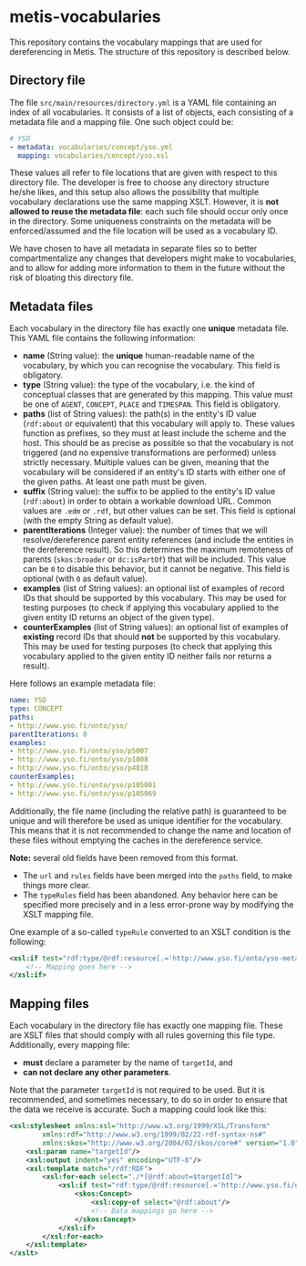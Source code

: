 # metis-vocabularies
This repository contains the vocabulary mappings that are used for dereferencing in Metis. The 
structure of this repository is described below.

## Directory file
The file `src/main/resources/directory.yml` is a YAML file containing an index of all vocabularies. 
It consists of a list of objects, each consisting of a metadata file and a mapping file. One such 
object could be:

```yaml
# YSO
- metadata: vocabularies/concept/yso.yml
  mapping: vocabularies/concept/yso.xsl
```

These values all refer to file locations that are given with respect to this directory file. The 
developer is free to choose any directory structure he/she likes, and this setup also allows the 
possibility that multiple vocabulary declarations use the same mapping XSLT. However, it is **not 
allowed to reuse the metadata file**: each such file should occur only once in the directory. Some
uniqueness constraints on the metadata will be enforced/assumed and the file location will be used 
as a vocabulary ID. 

We have chosen to have all metadata in separate files so to better compartmentalize any changes that
developers might make to vocabularies, and to allow for adding more information to them in the 
future without the risk of bloating this directory file.

## Metadata files

Each vocabulary in the directory file has exactly one **unique** metadata file. This YAML file 
contains the following information:

* **name** (String value): the **unique** human-readable name of the vocabulary, by which you can 
recognise the vocabulary. This field is obligatory.
* **type** (String value): the type of the vocabulary, i.e. the kind of conceptual classes that are 
generated by this mapping. This value must be one of `AGENT`, `CONCEPT`, `PLACE` and 
`TIMESPAN`. This field is obligatory.
* **paths** (list of String values): the path(s) in the entity's ID value (`rdf:about` or 
equivalent) that this vocabulary will apply to. These values function as prefixes, so they must at 
least include the scheme and the host. This should be as precise as possible so that the vocabulary 
is not triggered (and no expensive transformations are performed) unless strictly necessary. 
Multiple values can be given, meaning that the vocabulary will be considered if an entity's ID 
starts with either one of the given paths. At least one path must be given.
* **suffix** (String value): the suffix to be applied to the entity's ID value (`rdf:about`) in
order to obtain a workable download URL. Common values are `.edm` or `.rdf`, but other values can
be set. This field is optional (with the empty String as default value).  
* **parentIterations** (Integer value): the number of times that we will resolve/dereference parent
entity references (and include the entities in the dereference result). So this determines the 
maximum remoteness of parents (`skos:broader` or `dc:isPartOf`) that will be included. This value 
can be `0` to disable this behavior, but it cannot be negative. This field is optional (with `0` 
as default value).
* **examples** (list of String values): an optional list of examples of record IDs that should be
supported by this vocabulary. This may be used for testing purposes (to check if applying this
vocabulary applied to the given entity ID returns an object of the given type).
* **counterExamples** (list of String values): an optional list of examples of **existing** record 
IDs that should **not** be supported by this vocabulary. This may be used for testing purposes (to 
check that applying this vocabulary applied to the given entity ID neither fails nor returns a 
result). 

Here follows an example metadata file:

```yaml
name: YSO
type: CONCEPT
paths:
- http://www.yso.fi/onto/yso/
parentIterations: 0
examples:
- http://www.yso.fi/onto/yso/p5007
- http://www.yso.fi/onto/yso/p1808
- http://www.yso.fi/onto/yso/p4818
counterExamples:
- http://www.yso.fi/onto/yso/p105081
- http://www.yso.fi/onto/yso/p105069
```

Additionally, the file name (including the relative path) is guaranteed to be unique and will 
therefore be used as unique identifier for the vocabulary. This means that it is not recommended to 
change the name and location of these files without emptying the caches in the dereference service.

**Note:** several old fields have been removed from this format.
* The `url` and `rules` fields have been merged into the `paths` field, to make things more clear.
* The `typeRules` field has been abandoned. Any behavior here can be specified more precisely and in
a less error-prone way by modifying the XSLT mapping file.

One example of a so-called `typeRule` converted to an XSLT condition is the following: 
```xml
<xsl:if test="rdf:type/@rdf:resource[.='http://www.yso.fi/onto/yso-meta/Concept']">
    <!-- Mapping goes here -->
</xsl:if>
```

## Mapping files

Each vocabulary in the directory file has exactly one mapping file. These are XSLT files that should
comply with all rules governing this file type. Additionally, every mapping file:
* **must** declare a parameter by the name of `targetId`, and 
* **can not declare any other parameters**.

Note that the parameter `targetId` is not required to be used. But it is recommended, and sometimes 
necessary, to do so in order to ensure that the data we receive is accurate. Such a mapping could 
look like this:

```xml
<xsl:stylesheet xmlns:xsl="http://www.w3.org/1999/XSL/Transform"
        xmlns:rdf="http://www.w3.org/1999/02/22-rdf-syntax-ns#"
        xmlns:skos="http://www.w3.org/2004/02/skos/core#" version="1.0">
    <xsl:param name="targetId"/>
    <xsl:output indent="yes" encoding="UTF-8"/>
    <xsl:template match="/rdf:RDF">
        <xsl:for-each select="./*[@rdf:about=$targetId]">
            <xsl:if test="rdf:type/@rdf:resource[.='http://www.yso.fi/onto/yso-meta/Concept']">
                <skos:Concept>
                    <xsl:copy-of select="@rdf:about"/>
                    <!-- Data mappings go here -->
                </skos:Concept>
            </xsl:if>
        </xsl:for-each>
    </xsl:template>
</xslt>
```
